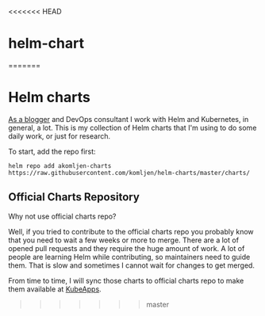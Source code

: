 <<<<<<< HEAD
# helm-chart
=======
# Helm charts

[As a blogger](https://akomljen.com) and DevOps consultant I work with Helm and Kubernetes, in general, a lot.
This is my collection of Helm charts that I'm using to do some daily work, or just for research.

To start, add the repo first:
```
helm repo add akomljen-charts https://raw.githubusercontent.com/komljen/helm-charts/master/charts/
```

## Official Charts Repository

Why not use official charts repo?

Well, if you tried to contribute to the official charts repo you probably know that you need to wait a few weeks or more to merge. There are a lot of opened pull requests and they require the huge amount of work. A lot of people are learning Helm while contributing, so maintainers need to guide them. That is slow and sometimes I cannot wait for changes to get merged.

From time to time, I will sync those charts to official charts repo to make them available at [KubeApps](https://kubeapps.com/).
>>>>>>> master
